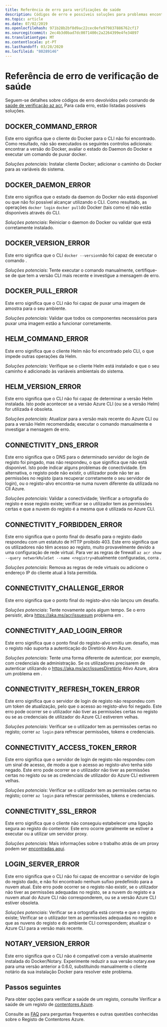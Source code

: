 ```yaml
---
title: Referência de erro para verificações de saúde
description: Códigos de erro e possíveis soluções para problemas encontrados através do comando de diagnóstico de check-health az acr no Registo de Contentores de Azure
ms.topic: article
ms.date: 07/02/2019
ms.openlocfilehash: 971b28b2bf8d9ac22cec0efe979837886762cf17
ms.sourcegitcommit: 2ec4b3d0bad7dc0071400c2a2264399e4fe34897
ms.translationtype: MT
ms.contentlocale: pt-PT
ms.lasthandoff: 03/28/2020
ms.locfileid: "80289146"
---
```

# <a name="health-check-error-reference"></a>Referência de erro de verificação de saúde

Seguem-se detalhes sobre códigos de erro devolvidos pelo comando de [saúde de verificação az acr.][az-acr-check-health] Para cada erro, estão listadas possíveis soluções.

## <a name="docker_command_error"></a>DOCKER_COMMAND_ERROR

Este erro significa que o cliente do Docker para o CLI não foi encontrado. Como resultado, não são executados os seguintes controlos adicionais: encontrar a versão do Docker, avaliar o estado do Daemon do Docker e executar um comando de puxar docker.

*Soluções potenciais*: Instalar cliente Docker; adicionar o caminho do Docker para as variáveis do sistema.

## <a name="docker_daemon_error"></a>DOCKER_DAEMON_ERROR

Este erro significa que o estado da daemon do Docker não está disponível ou que não foi possível alcançar utilizando o CLI. Como resultado, as operações `docker login` `docker pull`do Docker (tais como e) não estão disponíveis através do CLI.

*Soluções potenciais*: Reiniciar o daemon do Docker ou validar que está corretamente instalado.

## <a name="docker_version_error"></a>DOCKER_VERSION_ERROR

Este erro significa que o CLI `docker --version`não foi capaz de executar o comando .

*Soluções potenciais:* Tente executar o comando manualmente, certifique-se de que tem a versão CLI mais recente e investigue a mensagem de erro.

## <a name="docker_pull_error"></a>DOCKER_PULL_ERROR

Este erro significa que o CLI não foi capaz de puxar uma imagem de amostra para o seu ambiente.

*Soluções potenciais*: Validar que todos os componentes necessários para puxar uma imagem estão a funcionar corretamente.

## <a name="helm_command_error"></a>HELM_COMMAND_ERROR

Este erro significa que o cliente Helm não foi encontrado pelo CLI, o que impede outras operações da Helm.

*Soluções potenciais*: Verifique se o cliente Helm está instalado e que o seu caminho é adicionado às variáveis ambientais do sistema.

## <a name="helm_version_error"></a>HELM_VERSION_ERROR

Este erro significa que o CLI não foi capaz de determinar a versão Helm instalada. Isto pode acontecer se a versão Azure CLI (ou se a versão Helm) for utilizada é obsoleta.

*Soluções potenciais*: Atualizar para a versão mais recente do Azure CLI ou para a versão Helm recomendada; executar o comando manualmente e investigar a mensagem de erro.

## <a name="connectivity_dns_error"></a>CONNECTIVITY_DNS_ERROR

Este erro significa que o DNS para o determinado servidor de login de registo foi pingado, mas não respondeu, o que significa que não está disponível. Isto pode indicar alguns problemas de conectividade. Em alternativa, o registo pode não existir, o utilizador pode não ter as permissões no registo (para recuperar corretamente o seu servidor de login), ou o registo-alvo encontra-se numa nuvem diferente da utilizada no ClI Azure.

*Soluções potenciais*: Validar a conectividade; Verificar a ortografia do registo e esse registo existe; verificar se o utilizador tem as permissões certas e que a nuvem do registo é a mesma que é utilizada no Azure CLI.

## <a name="connectivity_forbidden_error"></a>CONNECTIVITY_FORBIDDEN_ERROR

Este erro significa que o ponto final do desafio para o registo dado respondeu com um estatuto de HTTP proibido 403. Este erro significa que os utilizadores não têm acesso ao registo, muito provavelmente devido a uma configuração de rede virtual. Para ver as regras de firewall `az acr show --query networkRuleSet --name <registry>`atualmente configuradas, corra .

*Soluções potenciais*: Remova as regras de rede virtuais ou adicione o endereço IP do cliente atual à lista permitida.

## <a name="connectivity_challenge_error"></a>CONNECTIVITY_CHALLENGE_ERROR

Este erro significa que o ponto final do registo-alvo não lançou um desafio.

*Soluções potenciais*: Tente novamente após algum tempo. Se o erro persistir, abra https://aka.ms/acr/issuesum problema em .

## <a name="connectivity_aad_login_error"></a>CONNECTIVITY_AAD_LOGIN_ERROR

Este erro significa que o ponto final do registo-alvo emitiu um desafio, mas o registo não suporta a autenticação do Diretório Ativo Azure.

*Soluções potenciais*: Tente uma forma diferente de autenticar, por exemplo, com credenciais de administração. Se os utilizadores precisarem de autenticar utilizando o https://aka.ms/acr/issuesDiretório Ativo Azure, abra um problema em .

## <a name="connectivity_refresh_token_error"></a>CONNECTIVITY_REFRESH_TOKEN_ERROR

Este erro significa que o servidor de login de registo não respondeu com um token de atualização, pelo que o acesso ao registo-alvo foi negado. Este erro pode ocorrer se o utilizador não tiver as permissões certas no registo ou se as credenciais de utilizador do Azure CLI estiverem velhas.

*Soluções potenciais*: Verificar se o utilizador tem as permissões certas no registo; correr `az login` para refrescar permissões, tokens e credenciais.

## <a name="connectivity_access_token_error"></a>CONNECTIVITY_ACCESS_TOKEN_ERROR

Este erro significa que o servidor de login de registo não respondeu com um sinal de acesso, de modo a que o acesso ao registo-alvo tenha sido negado. Este erro pode ocorrer se o utilizador não tiver as permissões certas no registo ou se as credenciais de utilizador do Azure CLI estiverem velhas.

*Soluções potenciais*: Verificar se o utilizador tem as permissões certas no registo; correr `az login` para refrescar permissões, tokens e credenciais.

## <a name="connectivity_ssl_error"></a>CONNECTIVITY_SSL_ERROR

Este erro significa que o cliente não conseguiu estabelecer uma ligação segura ao registo do contentor. Este erro ocorre geralmente se estiver a executar ou a utilizar um servidor proxy.

*Soluções potenciais*: Mais informações sobre o trabalho atrás de um proxy podem ser [encontradas aqui](https://github.com/Azure/azure-cli/blob/master/doc/use_cli_effectively.md#working-behind-a-proxy).

## <a name="login_server_error"></a>LOGIN_SERVER_ERROR

Este erro significa que o CLI não foi capaz de encontrar o servidor de login do registo dado, e não foi encontrado nenhum sufixo predefinido para a nuvem atual. Este erro pode ocorrer se o registo não existir, se o utilizador não tiver as permissões adequadas no registo, se a nuvem do registo e a nuvem atual do Azure CLI não corresponderem, ou se a versão Azure CLI estiver obsoleta.

*Soluções potenciais*: Verificar se a ortografia está correta e que o registo existe; Verificar se o utilizador tem as permissões adequadas no registo e que as nuvens do registo e do ambiente CLI correspondem; atualizar o Azure CLI para a versão mais recente.

## <a name="notary_version_error"></a>NOTARY_VERSION_ERROR

Este erro significa que o CLI não é compatível com a versão atualmente instalada do Docker/Notary. Experimente reduzir a sua versão notary.exe para uma versão anterior a 0.6.0, substituindo manualmente o cliente notário da sua instalação Docker para resolver este problema.

## <a name="next-steps"></a>Passos seguintes

Para obter opções para verificar a saúde de um registo, consulte Verificar a saúde de um registo de [contentores Azure](container-registry-check-health.md).

Consulte as [FAQ](container-registry-faq.md) para perguntas frequentes e outras questões conhecidas sobre o Registo de Contentores Azure.





<!-- LINKS - internal -->
[az-acr-check-health]: /cli/azure/acr#az-acr-check-health
